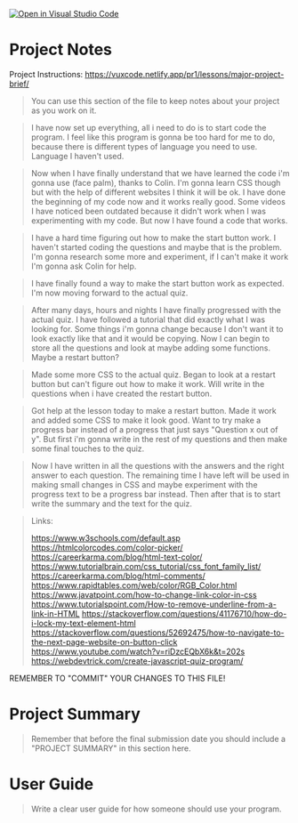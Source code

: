 [![Open in Visual Studio Code](https://classroom.github.com/assets/open-in-vscode-f059dc9a6f8d3a56e377f745f24479a46679e63a5d9fe6f495e02850cd0d8118.svg)](https://classroom.github.com/online_ide?assignment_repo_id=5999857&assignment_repo_type=AssignmentRepo)
# Project Notes

Project Instructions: https://vuxcode.netlify.app/pr1/lessons/major-project-brief/

> You can use this section of the file to keep notes about your project as you work on it.

> I have now set up everything, all i need to do is to start code the program. I feel like this program is gonna be too hard for me to do, because there is different types of language you need to use. Language I haven't used.

> Now when I have finally understand that we have learned the code i'm gonna use (face palm), thanks to Colin. I'm gonna learn CSS though but with the help of different websites I think it will be ok. I have done the beginning of my code now and it works really good. Some videos I have noticed been outdated because it didn't work when I was experimenting with my code. But now I have found a code that works.

> I have a hard time figuring out how to make the start button work. I haven't started coding the questions and maybe that is the problem. I'm gonna research some more and experiment, if I can't make it work I'm gonna ask Colin for help. 

> I have finally found a way to make the start button work as expected. I'm now moving forward to the actual quiz.

> After many days, hours and nights I have finally progressed with the actual quiz. I have followed a tutorial that did exactly what I was looking for. Some things i'm gonna change because I don't want it to look exactly like that and it would be copying. Now I can begin to store all the questions and look at maybe adding some functions. Maybe a restart button?

> Made some more CSS to the actual quiz. Began to look at a restart button but can't figure out how to make it work. Will write in the questions when i have created the restart button. 

> Got help at the lesson today to make a restart button. Made it work and added some CSS to make it look good. Want to try make a progress bar instead of a progress that just says "Question x out of y". But first i'm gonna write in the rest of my questions and then make some final touches to the quiz.

> Now I have written in all the questions with the answers and the right answer to each question. The remaining time I have left will be used in making small changes in CSS and maybe experiment with the progress text to be a progress bar instead. Then after that is to start write the summary and the text for the quiz. 

> Links:
> 
> https://www.w3schools.com/default.asp
> https://htmlcolorcodes.com/color-picker/
> https://careerkarma.com/blog/html-text-color/
> https://www.tutorialbrain.com/css_tutorial/css_font_family_list/
> https://careerkarma.com/blog/html-comments/
> https://www.rapidtables.com/web/color/RGB_Color.html
> https://www.javatpoint.com/how-to-change-link-color-in-css
> https://www.tutorialspoint.com/How-to-remove-underline-from-a-link-in-HTML
> https://stackoverflow.com/questions/41176710/how-do-i-lock-my-text-element-html
> https://stackoverflow.com/questions/52692475/how-to-navigate-to-the-next-page-website-on-button-click
> https://www.youtube.com/watch?v=riDzcEQbX6k&t=202s
> https://webdevtrick.com/create-javascript-quiz-program/

REMEMBER TO "COMMIT" YOUR CHANGES TO THIS FILE!

# Project Summary

> Remember that before the final submission date you should include a "PROJECT SUMMARY" in this section here. 

# User Guide

> Write a clear user guide for how someone should use your program.
